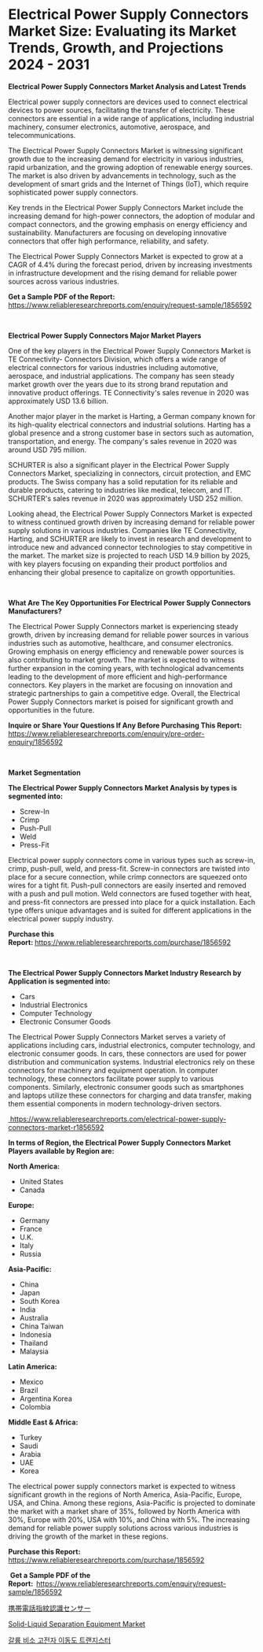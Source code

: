 <p><h1>Electrical Power Supply Connectors Market Size: Evaluating its Market Trends, Growth, and Projections 2024 - 2031</h1></p><p><strong>Electrical Power Supply Connectors Market Analysis and Latest Trends</strong></p>
<p><p>Electrical power supply connectors are devices used to connect electrical devices to power sources, facilitating the transfer of electricity. These connectors are essential in a wide range of applications, including industrial machinery, consumer electronics, automotive, aerospace, and telecommunications.</p><p>The Electrical Power Supply Connectors Market is witnessing significant growth due to the increasing demand for electricity in various industries, rapid urbanization, and the growing adoption of renewable energy sources. The market is also driven by advancements in technology, such as the development of smart grids and the Internet of Things (IoT), which require sophisticated power supply connectors.</p><p>Key trends in the Electrical Power Supply Connectors Market include the increasing demand for high-power connectors, the adoption of modular and compact connectors, and the growing emphasis on energy efficiency and sustainability. Manufacturers are focusing on developing innovative connectors that offer high performance, reliability, and safety.</p><p>The Electrical Power Supply Connectors Market is expected to grow at a CAGR of 4.4% during the forecast period, driven by increasing investments in infrastructure development and the rising demand for reliable power sources across various industries.</p></p>
<p><strong>Get a Sample PDF of the Report:&nbsp;</strong> <a href="https://www.reliableresearchreports.com/enquiry/request-sample/1856592">https://www.reliableresearchreports.com/enquiry/request-sample/1856592</a></p>
<p>&nbsp;</p>
<p><strong>Electrical Power Supply Connectors Major Market Players</strong></p>
<p><p>One of the key players in the Electrical Power Supply Connectors Market is TE Connectivity- Connectors Division, which offers a wide range of electrical connectors for various industries including automotive, aerospace, and industrial applications. The company has seen steady market growth over the years due to its strong brand reputation and innovative product offerings. TE Connectivity's sales revenue in 2020 was approximately USD 13.6 billion.</p><p>Another major player in the market is Harting, a German company known for its high-quality electrical connectors and industrial solutions. Harting has a global presence and a strong customer base in sectors such as automation, transportation, and energy. The company's sales revenue in 2020 was around USD 795 million.</p><p>SCHURTER is also a significant player in the Electrical Power Supply Connectors Market, specializing in connectors, circuit protection, and EMC products. The Swiss company has a solid reputation for its reliable and durable products, catering to industries like medical, telecom, and IT. SCHURTER's sales revenue in 2020 was approximately USD 252 million.</p><p>Looking ahead, the Electrical Power Supply Connectors Market is expected to witness continued growth driven by increasing demand for reliable power supply solutions in various industries. Companies like TE Connectivity, Harting, and SCHURTER are likely to invest in research and development to introduce new and advanced connector technologies to stay competitive in the market. The market size is projected to reach USD 14.9 billion by 2025, with key players focusing on expanding their product portfolios and enhancing their global presence to capitalize on growth opportunities.</p></p>
<p>&nbsp;</p>
<p><strong>What Are The Key Opportunities For Electrical Power Supply Connectors Manufacturers?</strong></p>
<p><p>The Electrical Power Supply Connectors market is experiencing steady growth, driven by increasing demand for reliable power sources in various industries such as automotive, healthcare, and consumer electronics. Growing emphasis on energy efficiency and renewable power sources is also contributing to market growth. The market is expected to witness further expansion in the coming years, with technological advancements leading to the development of more efficient and high-performance connectors. Key players in the market are focusing on innovation and strategic partnerships to gain a competitive edge. Overall, the Electrical Power Supply Connectors market is poised for significant growth and opportunities in the future.</p></p>
<p><strong>Inquire or Share Your Questions If Any Before Purchasing This Report:</strong> <a href="https://www.reliableresearchreports.com/enquiry/pre-order-enquiry/1856592">https://www.reliableresearchreports.com/enquiry/pre-order-enquiry/1856592</a></p>
<p>&nbsp;</p>
<p><strong>Market Segmentation</strong></p>
<p><strong>The Electrical Power Supply Connectors Market Analysis by types is segmented into:</strong></p>
<p><ul><li>Screw-In</li><li>Crimp</li><li>Push-Pull</li><li>Weld</li><li>Press-Fit</li></ul></p>
<p><p>Electrical power supply connectors come in various types such as screw-in, crimp, push-pull, weld, and press-fit. Screw-in connectors are twisted into place for a secure connection, while crimp connectors are squeezed onto wires for a tight fit. Push-pull connectors are easily inserted and removed with a push and pull motion. Weld connectors are fused together with heat, and press-fit connectors are pressed into place for a quick installation. Each type offers unique advantages and is suited for different applications in the electrical power supply industry.</p></p>
<p><strong>Purchase this Report:&nbsp;</strong><a href="https://www.reliableresearchreports.com/purchase/1856592">https://www.reliableresearchreports.com/purchase/1856592</a></p>
<p>&nbsp;</p>
<p><strong>The Electrical Power Supply Connectors Market Industry Research by Application is segmented into:</strong></p>
<p><ul><li>Cars</li><li>Industrial Electronics</li><li>Computer Technology</li><li>Electronic Consumer Goods</li></ul></p>
<p><p>The Electrical Power Supply Connectors Market serves a variety of applications including cars, industrial electronics, computer technology, and electronic consumer goods. In cars, these connectors are used for power distribution and communication systems. Industrial electronics rely on these connectors for machinery and equipment operation. In computer technology, these connectors facilitate power supply to various components. Similarly, electronic consumer goods such as smartphones and laptops utilize these connectors for charging and data transfer, making them essential components in modern technology-driven sectors.</p></p>
<p><a href="https://www.reliableresearchreports.com/electrical-power-supply-connectors-market-r1856592">&nbsp;https://www.reliableresearchreports.com/electrical-power-supply-connectors-market-r1856592</a></p>
<p><strong>In terms of Region, the Electrical Power Supply Connectors Market Players available by Region are:</strong></p>
<p>
    <p> <strong> North America: </strong>
        <ul>
            <li>United States</li>
            <li>Canada</li>
        </ul>
        </p> 
    <p> <strong> Europe: </strong>
        <ul>
            <li>Germany</li>
            <li>France</li>
            <li>U.K.</li>
            <li>Italy</li>
            <li>Russia</li>
        </ul>
        </p> 
    <p> <strong> Asia-Pacific: </strong>
        <ul>
            <li>China</li>
            <li>Japan</li>
            <li>South Korea</li>
            <li>India</li>
            <li>Australia</li>
            <li>China Taiwan</li>
            <li>Indonesia</li>
            <li>Thailand</li>
            <li>Malaysia</li>
        </ul>
        </p> 
    <p> <strong> Latin America: </strong>
        <ul>
            <li>Mexico</li>
            <li>Brazil</li>
            <li>Argentina Korea</li>
            <li>Colombia</li>
        </ul>
        </p> 
    <p> <strong> Middle East & Africa: </strong>
        <ul>
            <li>Turkey</li>
            <li>Saudi</li>
            <li>Arabia</li>
            <li>UAE</li>
            <li>Korea</li>
        </ul>
    </p>
    </p>
<p><p>The electrical power supply connectors market is expected to witness significant growth in the regions of North America, Asia-Pacific, Europe, USA, and China. Among these regions, Asia-Pacific is projected to dominate the market with a market share of 35%, followed by North America with 30%, Europe with 20%, USA with 10%, and China with 5%. The increasing demand for reliable power supply solutions across various industries is driving the growth of the market in these regions.</p></p>
<p><strong>Purchase this Report: </strong><a href="https://www.reliableresearchreports.com/purchase/1856592">https://www.reliableresearchreports.com/purchase/1856592</a></p>
<p>&nbsp;<strong>Get a Sample PDF of the Report:&nbsp;&nbsp;</strong><a href="https://www.reliableresearchreports.com/enquiry/request-sample/1856592">https://www.reliableresearchreports.com/enquiry/request-sample/1856592</a></p>
<p><strong></strong></p>
<p><p><a href="https://github.com/LizaHeller2023/Market-Research-Report-List-1/blob/main/8296391124336.md">携帯電話指紋認識センサー</a></p><p><a href="https://github.com/Hazelklievgspy6vdcsmu106w/Market-Research-Report-List-2/blob/main/solid-liquid-separation-equipment-market.md">Solid-Liquid Separation Equipment Market</a></p><p><a href="https://github.com/OliverBarry1954/Market-Research-Report-List-1/blob/main/9863197122393.md">갈륨 비소 고전자 이동도 트랜지스터</a></p></p>